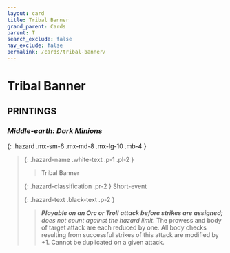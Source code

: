 ```yaml
---
layout: card
title: Tribal Banner
grand_parent: Cards
parent: T
search_exclude: false
nav_exclude: false
permalink: /cards/tribal-banner/
---
```


# Tribal Banner


## PRINTINGS


### _Middle-earth: Dark Minions_

{: .hazard .mx-sm-6 .mx-md-8 .mx-lg-10 .mb-4 }
> {: .hazard-name .white-text .p-1 .pl-2 }
> > <div class="hazard-mp"></div>
> > <div class="card-name">Tribal Banner</div>
>
> {: .hazard-classification .pr-2 }
> Short-event
>
> {: .hazard-text .black-text .p-2 }
> > ***Playable on an Orc or Troll attack before strikes are assigned;*** _does not count against the hazard limit_. The prowess and body of target attack are each reduced by one. All body checks resulting from successful strikes of this attack are modified by +1. Cannot be duplicated on a given attack. 
>
